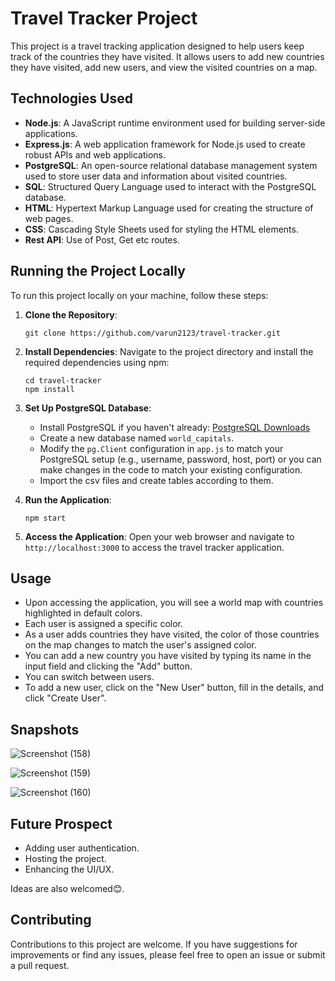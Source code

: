# Travel Tracker Project

This project is a travel tracking application designed to help users keep track of the countries they have visited. It allows users to add new countries they have visited, add new users, and view the visited countries on a map.

## Technologies Used

- **Node.js**: A JavaScript runtime environment used for building server-side applications.
- **Express.js**: A web application framework for Node.js used to create robust APIs and web applications.
- **PostgreSQL**: An open-source relational database management system used to store user data and information about visited countries.
- **SQL**: Structured Query Language used to interact with the PostgreSQL database.
- **HTML**: Hypertext Markup Language used for creating the structure of web pages.
- **CSS**: Cascading Style Sheets used for styling the HTML elements.
- **Rest API**: Use of Post, Get etc routes.

## Running the Project Locally

To run this project locally on your machine, follow these steps:

1. **Clone the Repository**: 
   ```
   git clone https://github.com/varun2123/travel-tracker.git

2. **Install Dependencies**: 
   Navigate to the project directory and install the required dependencies using npm:
   ```
   cd travel-tracker
   npm install
   ```

3. **Set Up PostgreSQL Database**:
   - Install PostgreSQL if you haven't already: [PostgreSQL Downloads](https://www.postgresql.org/download/)
   - Create a new database named `world_capitals`.
   - Modify the `pg.Client` configuration in `app.js` to match your PostgreSQL setup (e.g., username, password, host, port) or you can make changes in the code to match your existing configuration.
   - Import the csv files and create tables according to them.

4. **Run the Application**: 
   ```
   npm start
   ```

5. **Access the Application**: 
   Open your web browser and navigate to `http://localhost:3000` to access the travel tracker application.

## Usage

- Upon accessing the application, you will see a world map with countries highlighted in default colors.
- Each user is assigned a specific color.
- As a user adds countries they have visited, the color of those countries on the map changes to match the user's assigned color.
- You can add a new country you have visited by typing its name in the input field and clicking the "Add" button.
- You can switch between users.
- To add a new user, click on the "New User" button, fill in the details, and click "Create User".

## Snapshots

![Screenshot (158)](https://github.com/varun2123/Travel-Tracker/assets/116836542/ad0f2e69-7e9a-4517-8097-0b4c82038c5e)

![Screenshot (159)](https://github.com/varun2123/Travel-Tracker/assets/116836542/850bf621-dde6-437c-9e63-f8bbf88533cb)

![Screenshot (160)](https://github.com/varun2123/Travel-Tracker/assets/116836542/cd9400fa-528d-45d1-8b82-70368cdfba86)



## Future Prospect

- Adding user authentication.
- Hosting the project.
- Enhancing the UI/UX.

Ideas are also welcomed😊.

## Contributing

Contributions to this project are welcome. If you have suggestions for improvements or find any issues, please feel free to open an issue or submit a pull request.
